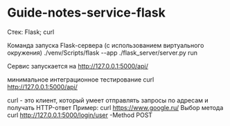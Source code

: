 # Guide-notes-service-flask

Стек:
Flask; curl


Команда запуска Flask-сервера (с использованием виртуального окружения)
./venv/Scripts/flask --app ./flask_server/server.py run

Сервис запускается на 
http://127.0.0.1:5000/api/

минимальное интеграционное тестирование
curl http://127.0.0.1:5000/api/




curl - это клиент, который умеет отправлять запросы по адресам и получать HTTP-ответ
Пример:
curl https://www.google.ru/
Выбор метода
curl http://127.0.0.1:5000/login/user -Method POST